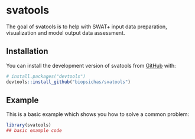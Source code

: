 
<!-- README.md is generated from README.Rmd. Please edit that file -->

# svatools

<!-- badges: start -->
<!-- badges: end -->

The goal of svatools is to help with SWAT+ input data preparation,
visualization and model output data assessment.

## Installation

You can install the development version of svatools from
[GitHub](https://github.com/) with:

``` r
# install.packages("devtools")
devtools::install_github("biopsichas/svatools")
```

## Example

This is a basic example which shows you how to solve a common problem:

``` r
library(svatools)
## basic example code
```

<!-- What is special about using `README.Rmd` instead of just `README.md`? You can include R chunks like so: -->
<!-- You'll still need to render `README.Rmd` regularly, to keep `README.md` up-to-date. `devtools::build_readme()` is handy for this. You could also use GitHub Actions to re-render `README.Rmd` every time you push. An example workflow can be found here: <https://github.com/r-lib/actions/tree/v1/examples>. -->

